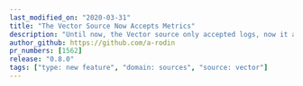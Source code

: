 ```yaml
---
last_modified_on: "2020-03-31"
title: "The Vector Source Now Accepts Metrics"
description: "Until now, the Vector source only accepted logs, now it accepts metrics as well"
author_github: https://github.com/a-rodin
pr_numbers: [1562]
release: "0.8.0"
tags: ["type: new feature", "domain: sources", "source: vector"]
---
```

